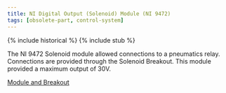 ```yaml
---
title: NI Digital Output (Solenoid) Module (NI 9472)
tags: [obsolete-part, control-system]
---
```


{% include historical %}
{% include stub %}

The NI 9472 Solenoid module allowed connections to a pneumatics relay. Connections are provided through the Solenoid Breakout. This module provided a maximum output of 30V.

[Module and Breakout](https://web.archive.org/web/20170720201939/http://first.wpi.edu/FRC/solenoid.html "https://web.archive.org/web/20170720201939/http://first.wpi.edu/FRC/solenoid.html")
